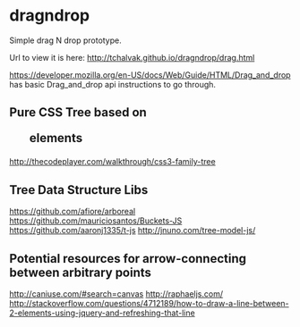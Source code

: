 # dragndrop
Simple drag N drop prototype.

Url to view it is here: http://tchalvak.github.io/dragndrop/drag.html


https://developer.mozilla.org/en-US/docs/Web/Guide/HTML/Drag_and_drop 
has basic Drag_and_drop api instructions to go through.

## Pure CSS Tree based on <ul> elements

http://thecodeplayer.com/walkthrough/css3-family-tree

## Tree Data Structure Libs

https://github.com/afiore/arboreal
https://github.com/mauriciosantos/Buckets-JS
https://github.com/aaronj1335/t-js
http://jnuno.com/tree-model-js/


## Potential resources for arrow-connecting between arbitrary points

http://caniuse.com/#search=canvas
http://raphaeljs.com/
http://stackoverflow.com/questions/4712189/how-to-draw-a-line-between-2-elements-using-jquery-and-refreshing-that-line